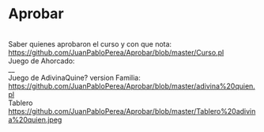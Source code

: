 # Aprobar
<br/>Saber quienes aprobaron el curso y con que nota:
<br/>https://github.com/JuanPabloPerea/Aprobar/blob/master/Curso.pl
<br/>Juego de Ahorcado:
<br/>__
<br/>Juego de AdivinaQuine? version Familia:
<br/>https://github.com/JuanPabloPerea/Aprobar/blob/master/adivina%20quien.pl
<br/>Tablero
<br/>https://github.com/JuanPabloPerea/Aprobar/blob/master/Tablero%20adivina%20quien.jpeg
